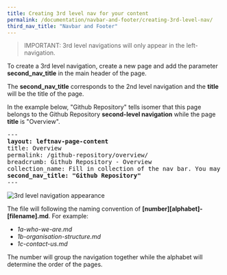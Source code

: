 ```yaml
---
title: Creating 3rd level nav for your content
permalink: /documentation/navbar-and-footer/creating-3rd-level-nav/
third_nav_title: "Navbar and Footer"
---
```


> IMPORTANT: 3rd level navigations will only appear in the left-navigation.

To create a 3rd level navigation, create a new page and add the parameter **second_nav_title** in the main header of the page. 

The **second_nav_title** corresponds to the 2nd level navigation and the **title** will be the title of the page. 

In the example below, "Github Repository" tells isomer that this page belongs to the Github Repository **second-level navigation** while the page **title** is "Overview".

<pre>
---
<b>layout: leftnav-page-content</b>
title: Overview
permalink: /github-repository/overview/
breadcrumb: Github Repository - Overview
collection_name: Fill in collection of the nav bar. You may get this from other pages in the navbar folder
<b>second_nav_title: "Github Repository"</b>
---
</pre>



![3rd level navigation appearance](/images/resources/3rd-nav-appearance.png)

The file will following the naming convention of **[number][alphabet]-[filename].md**. For example:
* *1a-who-we-are.md*
* *1b-organisation-structure.md*
* *1c-contact-us.md*

The number will group the navigation together while the alphabet will determine the order of the pages.




